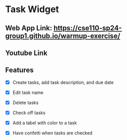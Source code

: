 # Task Widget

## Web App Link: https://cse110-sp24-group1.github.io/warmup-exercise/

## Youtube Link

## Features
- [x] Create tasks, add task description, and due date
- [x] Edit task name
- [x] Delete tasks
- [x] Check off tasks
- [x] Add a label with color to a task
- [x] Have confetti when tasks are checked


